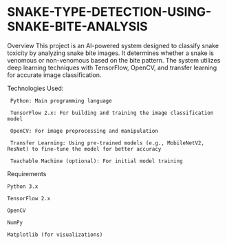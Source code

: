 # SNAKE-TYPE-DETECTION-USING-SNAKE-BITE-ANALYSIS

Overview
This project is an AI-powered system designed to classify snake toxicity by analyzing snake bite images. It determines whether a snake is venomous or non-venomous based on the bite pattern. The system utilizes deep learning techniques with TensorFlow, OpenCV, and transfer learning for accurate image classification.

Technologies Used:                    
  
     Python: Main programming language   
   
     TensorFlow 2.x: For building and training the image classification model
   
     OpenCV: For image preprocessing and manipulation
   
     Transfer Learning: Using pre-trained models (e.g., MobileNetV2, ResNet) to fine-tune the model for better accuracy
   
     Teachable Machine (optional): For initial model training

Requirements
      
    Python 3.x
  
    TensorFlow 2.x
  
    OpenCV
  
    NumPy
  
    Matplotlib (for visualizations)
